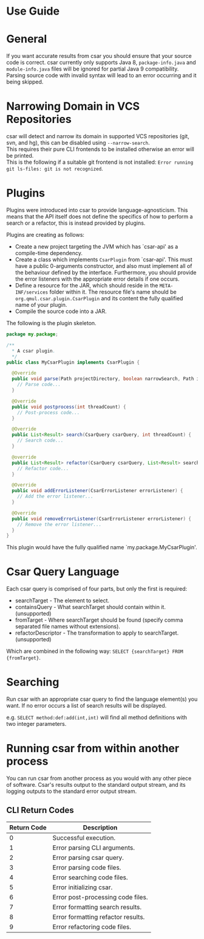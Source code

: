 Use Guide
========

# General
If you want accurate results from csar you should ensure that your source code is correct.
csar currently only supports Java 8, `package-info.java` and `module-info.java` files will be ignored for partial
Java 9 compatibility.
Parsing source code with invalid syntax will lead to an error occurring and it being skipped.

# Narrowing Domain in VCS Repositories
csar will detect and narrow its domain in supported VCS repositories (git, svn, and hg), this can be disabled using
 `--narrow-search`.  
This requires their pure CLI frontends to be installed otherwise an error will be printed.  
This is the following if a suitable git frontend is not installed: `Error running git ls-files: git is not recognized`.

# Plugins
Plugins were introduced into csar to provide language-agnosticism.
This means that the API itself does not define the specifics of how to perform a search or a refactor, this is instead provided by plugins.

Plugins are creating as follows:
* Create a new project targeting the JVM which has `csar-api' as a compile-time dependency.
* Create a class which implements `CsarPlugin` from `csar-api'.
  This must have a public 0-arguments constructor, and also must implement all of the behaviour defined by the interface.
  Furthermore, you should provide the error listeners with the appropriate error details if one occurs.
* Define a resource for the JAR, which should reside in the `META-INF/services` folder within it.
  The resource file's name should be `org.qmul.csar.plugin.CsarPlugin` and its content the fully qualified name of your plugin.
* Compile the source code into a JAR.

The following is the plugin skeleton. 
```java
package my.package;

/**
  * A csar plugin.
  */
public class MyCsarPlugin implements CsarPlugin {

  @Override
  public void parse(Path projectDirectory, boolean narrowSearch, Path ignoreFile, int threadCount) {
    // Parse code...
  }

  @Override
  public void postprocess(int threadCount) {
    // Post-process code...
  }

  @Override
  public List<Result> search(CsarQuery csarQuery, int threadCount) {
    // Search code...
  }

  @override
  public List<Result> refactor(CsarQuery csarQuery, List<Result> searchResults, int threadCount) {
    // Refactor code...
  }

  @Override
  public void addErrorListener(CsarErrorListener errorListener) {
    // Add the error listener...
  }

  @Override
  public void removeErrorListener(CsarErrorListener errorListener) {
    // Remove the error listener...
  }
}
```

This plugin would have the fully qualified name `my.package.MyCsarPlugin'.

# Csar Query Language
Each csar query is comprised of four parts, but only the first is required:
* searchTarget - The element to select.
* containsQuery - What searchTarget should contain within it. (unsupported)
* fromTarget - Where searchTarget should be found (specify comma separated file names without extensions).
* refactorDescriptor - The transformation to apply to searchTarget. (unsupported)

Which are combined in the following way: `SELECT {searchTarget} FROM {fromTarget}`.

# Searching
Run csar with an appropriate csar query to find the language element(s) you want.
If no error occurs a list of search results will be displayed.

e.g. `SELECT method:def:add(int,int)` will find all method definitions with two integer parameters.

# Running csar from within another process
You can run csar from another process as you would with any other piece of software.
Csar's results output to the standard output stream, and its logging outputs to the standard error output stream.

## CLI Return Codes
| Return Code | Description |
|---|---|
| 0 | Successful execution. |
| 1 | Error parsing CLI arguments. |
| 2 | Error parsing csar query. |
| 3 | Error parsing code files. |
| 4 | Error searching code files. |
| 5 | Error initializing csar. |
| 6 | Error post-processing code files. |
| 7 | Error formatting search results. |
| 8 | Error formatting refactor results. |
| 9 | Error refactoring code files. |
